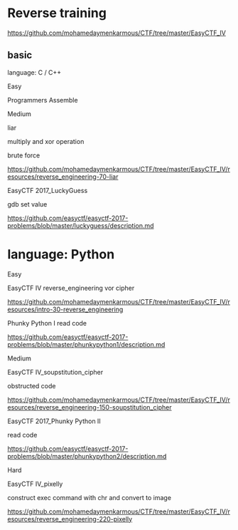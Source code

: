 # Reverse training

https://github.com/mohamedaymenkarmous/CTF/tree/master/EasyCTF_IV

##  basic


language: C / C++

Easy

Programmers Assemble

Medium


liar

multiply and xor operation

brute force

https://github.com/mohamedaymenkarmous/CTF/tree/master/EasyCTF_IV/resources/reverse_engineering-70-liar



EasyCTF 2017_LuckyGuess

gdb set value

https://github.com/easyctf/easyctf-2017-problems/blob/master/luckyguess/description.md




# language: Python

Easy

EasyCTF IV
reverse_engineering
vor cipher

https://github.com/mohamedaymenkarmous/CTF/tree/master/EasyCTF_IV/resources/intro-30-reverse_engineering


Phunky Python I
read code

https://github.com/easyctf/easyctf-2017-problems/blob/master/phunkypython1/description.md

Medium

EasyCTF IV_soupstitution_cipher

obstructed code

https://github.com/mohamedaymenkarmous/CTF/tree/master/EasyCTF_IV/resources/reverse_engineering-150-soupstitution_cipher

EasyCTF 2017_Phunky Python II

read code

https://github.com/easyctf/easyctf-2017-problems/blob/master/phunkypython2/description.md

Hard

EasyCTF IV_pixelly

construct exec command with chr and convert to image

https://github.com/mohamedaymenkarmous/CTF/tree/master/EasyCTF_IV/resources/reverse_engineering-220-pixelly


